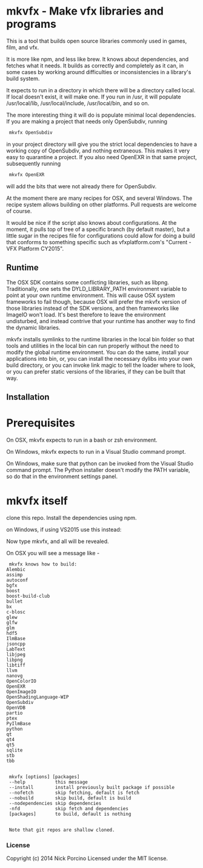 # mkvfx - Make vfx libraries and programs

This is a tool that builds open source libraries commonly used in
games, film, and vfx.

It is more like npm, and less like brew. It knows about dependencies, and
fetches what it needs. It builds as correctly and completely as it can, in
some cases by working around difficulties or inconsistencies in a library's
build system.

It expects to run in a directory in which there will be a directory called
local. If local doesn't exist, it will make one. If you run in /usr, it
will populate /usr/local/lib, /usr/local/include, /usr/local/bin, and so on.

The more interesting thing it will do is populate minimal local dependencies.
If you are making a project that needs only OpenSubdiv, running

```sh
 mkvfx OpenSubdiv
```

in your project directory will give you the strict local dependencies to
have a working copy of OpenSubdiv, and nothing extraneous. This makes it
very easy to quarantine a project. If you also need OpenEXR in that same
project, subsequently running

```sh
 mkvfx OpenEXR
```

will add the bits that were not already there for OpenSubdiv.

At the moment there are many recipes for OSX, and several Windows.
The recipe system allows building on other platforms. Pull requests are
welcome of course.

It would be nice if the script also knows about configurations. At the
moment, it pulls top of tree of a specific branch (by default master), but
a little sugar in the recipes file for configurations could allow for
doing a build that conforms to something specific such as vfxplatform.com's
"Current - VFX Platform CY2015".

## Runtime

The OSX SDK contains some conflicting libraries, such as libpng. Traditionally,
one sets the DYLD_LIBRARY_PATH environment variable to point at your own runtime
environment. This will cause OSX system frameworks to fail though, because OSX
will prefer the mkvfx version of those libraries instead of the SDK versions, and
then frameworks like ImageIO won't load. It's best therefore to leave the
environment undisturbed, and instead contrive that your runtime has another way
to find the dynamic libraries.

mkvfx installs symlinks to the runtime libraries in the local bin folder so that
tools and utilities in the local bin can run properly without the need to modify
the global runtime environment. You can do the same, install your applications into
bin, or, you can install the necessary dylibs into your own build directory, or
you can invoke link magic to tell the loader where to look, or you can prefer
static versions of the libraries, if they can be built that way.

## Installation

# Prerequisites

On OSX, mkvfx expects to run in a bash or zsh environment.

On Windows, mkvfx expects to run in a Visual Studio command prompt.

On Windows, make sure that python can be invoked from the
Visual Studio command prompt. The Python installer doesn't modify the PATH
variable, so do that in the environment settings panel.


# mkvfx itself

clone this repo. Install the dependencies using npm.


on Windows, if using VS2015 use this instead:


Now type mkvfx, and all will be revealed.

On OSX you will see a message like -

```
 mkvfx knows how to build:
Alembic
assimp
autoconf
bgfx
boost
boost-build-club
bullet
bx
c-blosc
glew
glfw
glm
hdf5
IlmBase
jsoncpp
LabText
libjpeg
libpng
libtiff
llvm
nanovg
OpenColorIO
OpenEXR
OpenImageIO
OpenShadingLanguage-WIP
OpenSubdiv
OpenVDB
partio
ptex
PyIlmBase
python
qt
qt4
qt5
sqlite
stb
tbb


 mkvfx [options] [packages]
 --help           this message
 --install        install previously built package if possible
 --nofetch        skip fetching, default is fetch
 --nobuild        skip build, default is build
 --nodependencies skip dependencies
 -nfd             skip fetch and dependencies
 [packages]       to build, default is nothing


 Note that git repos are shallow cloned.
```






### License
Copyright (c) 2014 Nick Porcino
Licensed under the MIT license.
